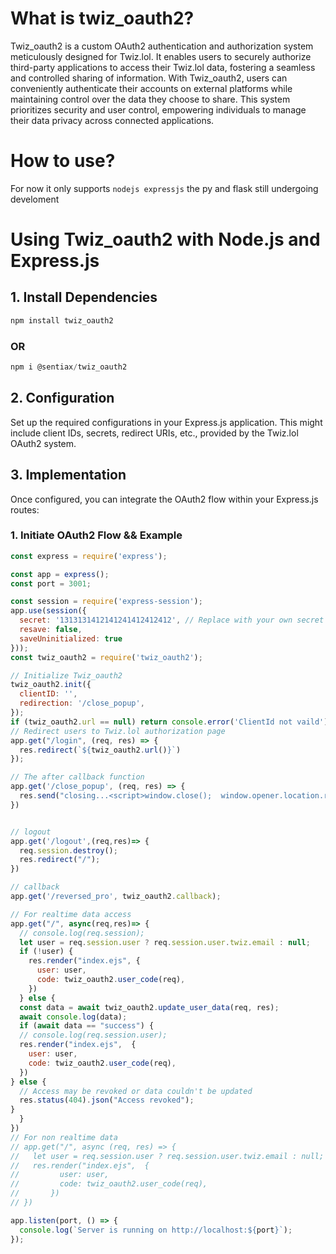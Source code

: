 # What is twiz_oauth2?
Twiz_oauth2 is a custom OAuth2 authentication and authorization system meticulously designed for Twiz.lol. It enables users to securely authorize third-party applications to access their Twiz.lol data, fostering a seamless and controlled sharing of information. With Twiz_oauth2, users can conveniently authenticate their accounts on external platforms while maintaining control over the data they choose to share. This system prioritizes security and user control, empowering individuals to manage their data privacy across connected applications.
# How to use?
For now it only supports `nodejs expressjs` the py and flask still undergoing develoment
# Using Twiz_oauth2 with Node.js and Express.js

## 1. Install Dependencies
```js
npm install twiz_oauth2
```
### OR
```js
npm i @sentiax/twiz_oauth2
```
## 2. Configuration 
Set up the required configurations in your Express.js application. This might include client IDs, secrets, redirect URIs, etc., provided by the Twiz.lol OAuth2 system.
## 3. Implementation
Once configured, you can integrate the OAuth2 flow within your Express.js routes:

### 1. Initiate OAuth2 Flow && Example
```js
const express = require('express');

const app = express();
const port = 3001;

const session = require('express-session');
app.use(session({
  secret: '1313131412141241412412412', // Replace with your own secret key
  resave: false,
  saveUninitialized: true
}));
const twiz_oauth2 = require('twiz_oauth2');

// Initialize Twiz_oauth2
twiz_oauth2.init({
  clientID: '',
  redirection: '/close_popup',
});
if (twiz_oauth2.url == null) return console.error('ClientId not vaild')
// Redirect users to Twiz.lol authorization page
app.get("/login", (req, res) => {
  res.redirect(`${twiz_oauth2.url()}`)
});

// The after callback function
app.get('/close_popup', (req, res) => {
  res.send("closing...<script>window.close();  window.opener.location.reload();</script>")
})


// logout
app.get('/logout',(req,res)=> {
  req.session.destroy();
  res.redirect("/");
})

// callback
app.get('/reversed_pro', twiz_oauth2.callback);

// For realtime data access
app.get("/", async(req,res)=> {
  // console.log(req.session);
  let user = req.session.user ? req.session.user.twiz.email : null;
  if (!user) {
    res.render("index.ejs", {
      user: user,
      code: twiz_oauth2.user_code(req),
    })
  } else {
  const data = await twiz_oauth2.update_user_data(req, res);
  await console.log(data);
  if (await data == "success") {
  // console.log(req.session.user);
  res.render("index.ejs",  {
    user: user,
    code: twiz_oauth2.user_code(req),
  })
} else {
  // Access may be revoked or data couldn't be updated  
  res.status(404).json("Access revoked");
}
  }
})
// For non realtime data
// app.get("/", async (req, res) => {
//   let user = req.session.user ? req.session.user.twiz.email : null;
//   res.render("index.ejs",  {
//         user: user,
//         code: twiz_oauth2.user_code(req),
//       })
// })

app.listen(port, () => {
  console.log(`Server is running on http://localhost:${port}`);
});

```
